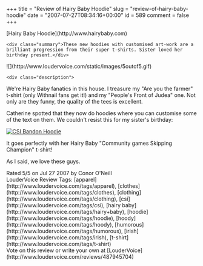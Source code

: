 +++
title = "Review of Hairy Baby Hoodie"
slug = "review-of-hairy-baby-hoodie"
date = "2007-07-27T08:34:16+00:00"
id = 589
comment = false
+++

<div lang="en" class="hreview">
    <div>
        <span class="item ">
            <span class="fn org">[Hairy Baby Hoodie](http://www.hairybaby.com)</span>
        </span>
    </div>

    <div class="summary">These new hoodies with customised art-work are a brilliant progression from their super t-shirts. Sister loved her birthday present.</div> 

<div><span class="stars" title="5">![](http://www.loudervoice.com/static/images/5outof5.gif)</span></div>

    <div class="description">

We're Hairy Baby fanatics in this house. I treasure my "Are you the farmer" t-shirt (only Withnail fans get it!) and my "People's Front of Judea" one. Not only are they funny, the quality of the tees is excellent.

Catherine spotted that they now do hoodies where you can customise some of the text on them. We couldn't resist this for my sister's birthday: 

 [![CSI Bandon Hoodie](http://farm2.static.flickr.com/1190/913336229_3c5fee4d8f.jpg)](http://www.flickr.com/photos/bandon1/913336229/ "Photo Sharing")

It goes perfectly with her Hairy Baby "Community games Skipping Champion" t-shirt!

As I said, we love these guys.  
</div>

<div>Rated <span class="rating">5</span>/5 on <span class="dtreviewed">Jul 27 2007</span> by <span class="reviewer vcard"><span class="fn">Conor O'Neill</span></span></div>
    <div class="review_tags">LouderVoice Review Tags: [apparel](http://www.loudervoice.com/tags/apparel), [clothes](http://www.loudervoice.com/tags/clothes), [clothing](http://www.loudervoice.com/tags/clothing), [csi](http://www.loudervoice.com/tags/csi), [hairy baby](http://www.loudervoice.com/tags/hairy+baby), [hoodie](http://www.loudervoice.com/tags/hoodie), [hoody](http://www.loudervoice.com/tags/hoody), [humorous](http://www.loudervoice.com/tags/humorous), [irish](http://www.loudervoice.com/tags/irish), [t-shirt](http://www.loudervoice.com/tags/t-shirt)</div>
    <div class="rate">Vote on this review or write your own at [LouderVoice](http://www.loudervoice.com/reviews/487945704)</div>
</div>
